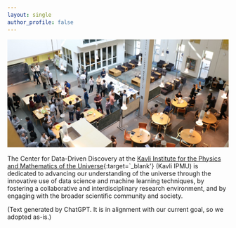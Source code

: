 ```yaml
---
layout: single
author_profile: false
---
```



![Tea](/_images/tea_time.jpeg)

The Center for Data-Driven Discovery at the [Kavli Institute for the Physics and Mathematics of the Universe](https://www.ipmu.jp/){:target=`_blank'} (Kavli IPMU) is dedicated to advancing our understanding of the universe through the innovative use of data science and machine learning techniques, by fostering a collaborative and interdisciplinary research environment, and by engaging with the broader scientific community and society. 

(Text generated by ChatGPT. It is in alignment with our current goal, so we adopted as-is.)
